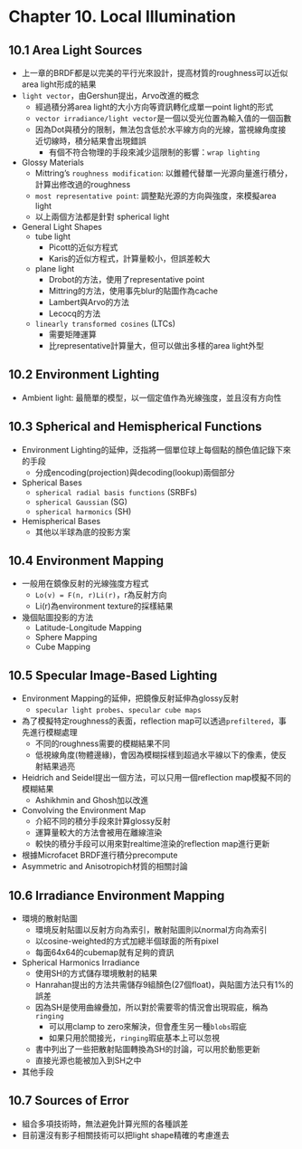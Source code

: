 # Chapter 10. Local Illumination
## 10.1 Area Light Sources
* 上一章的BRDF都是以完美的平行光來設計，提高材質的roughness可以近似area light形成的結果
* `light vector`，由Gershun提出，Arvo改進的概念
    * 經過積分將area light的大小方向等資訊轉化成單一point light的形式
    * `vector irradiance/light vector`是一個以受光位置為輸入值的一個函數
    * 因為Dot與積分的限制，無法包含低於水平線方向的光線，當視線角度接近切線時，積分結果會出現錯誤
        * 有個不符合物理的手段來減少這限制的影響：`wrap lighting`
* Glossy Materials
    * Mittring’s `roughness modification`: 以錐體代替單一光源向量進行積分，計算出修改過的roughness
    * `most representative point`: 調整點光源的方向與強度，來模擬area light
    * 以上兩個方法都是針對 spherical light
* General Light Shapes
    * tube light
        * Picott的近似方程式
        * Karis的近似方程式，計算量較小，但誤差較大
    * plane light
        * Drobot的方法，使用了representative point
        * Mittring的方法，使用事先blur的貼圖作為cache
        * Lambert與Arvo的方法
        * Lecocq的方法
    * `linearly transformed cosines` (LTCs)
        * 需要矩陣運算
        * 比representative計算量大，但可以做出多樣的area light外型

## 10.2 Environment Lighting
* Ambient light: 最簡單的模型，以一個定值作為光線強度，並且沒有方向性

## 10.3 Spherical and Hemispherical Functions
* Environment Lighting的延伸，泛指將一個單位球上每個點的顏色值記錄下來的手段
    * 分成encoding(projection)與decoding(lookup)兩個部分
* Spherical Bases
    * `spherical radial basis functions` (SRBFs)
    * `spherical Gaussian` (SG)
    * `spherical harmonics` (SH)
* Hemispherical Bases
    * 其他以半球為底的投影方案

## 10.4 Environment Mapping
* 一般用在鏡像反射的光線強度方程式
    * `Lo(v) = F(n, r)Li(r)`，r為反射方向
    * Li(r)為environment texture的採樣結果
* 幾個貼圖投影的方法
    * Latitude-Longitude Mapping
    * Sphere Mapping
    * Cube Mapping

## 10.5 Specular Image-Based Lighting
* Environment Mapping的延伸，把鏡像反射延伸為glossy反射
    * `specular light probes`、`specular cube maps`
* 為了模擬特定roughness的表面，reflection map可以透過`prefiltered`，事先進行模糊處理
    * 不同的roughness需要的模糊結果不同
    * 低視線角度(物體邊緣)，會因為模糊採樣到超過水平線以下的像素，使反射結果過亮
* Heidrich and Seidel提出一個方法，可以只用一個reflection map模擬不同的模糊結果
    * Ashikhmin and Ghosh加以改進
* Convolving the Environment Map
    * 介紹不同的積分手段來計算glossy反射
    * 運算量較大的方法會被用在離線渲染
    * 較快的積分手段可以用來對realtime渲染的reflection map進行更新
* 根據Microfacet BRDF進行積分precompute
* Asymmetric and Anisotropich材質的相關討論

## 10.6 Irradiance Environment Mapping
* 環境的散射貼圖
    * 環境反射貼圖以反射方向為索引，散射貼圖則以normal方向為索引
    * 以cosine-weighted的方式加總半個球面的所有pixel
    * 每面64x64的cubemap就有足夠的資訊
* Spherical Harmonics Irradiance
    * 使用SH的方式儲存環境散射的結果
    * Hanrahan提出的方法共需儲存9組顏色(27個float)，與貼圖方法只有1%的誤差
    * 因為SH是使用曲線疊加，所以對於需要零的情況會出現瑕疵，稱為`ringing`
        * 可以用clamp to zero來解決，但會產生另一種`blobs`瑕疵
        * 如果只用於間接光，`ringing`瑕疵基本上可以忽視
    * 書中列出了一些把散射貼圖轉換為SH的討論，可以用於動態更新
    * 直接光源也能被加入到SH之中
* 其他手段

## 10.7 Sources of Error
* 組合多項技術時，無法避免計算光照的各種誤差
* 目前還沒有影子相關技術可以把light shape精確的考慮進去
